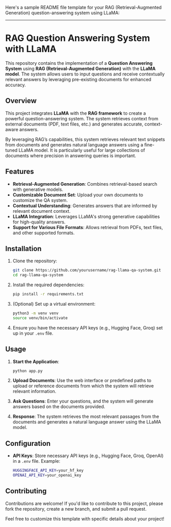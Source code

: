 Here's a sample README file template for your RAG (Retrieval-Augmented Generation) question-answering system using LLaMA:

---

# RAG Question Answering System with LLaMA

This repository contains the implementation of a **Question Answering System** using **RAG (Retrieval-Augmented Generation)** with the **LLaMA model**. The system allows users to input questions and receive contextually relevant answers by leveraging pre-existing documents for enhanced accuracy.


## Overview

This project integrates **LLaMA** with the **RAG framework** to create a powerful question-answering system. The system retrieves context from external documents (PDF, text files, etc.) and generates accurate, context-aware answers. 

By leveraging RAG’s capabilities, this system retrieves relevant text snippets from documents and generates natural language answers using a fine-tuned LLaMA model. It is particularly useful for large collections of documents where precision in answering queries is important.

## Features

- **Retrieval-Augmented Generation**: Combines retrieval-based search with generative models.
- **Customizable Document Set**: Upload your own documents to customize the QA system.
- **Contextual Understanding**: Generates answers that are informed by relevant document context.
- **LLaMA Integration**: Leverages LLaMA's strong generative capabilities for high-quality answers.
- **Support for Various File Formats**: Allows retrieval from PDFs, text files, and other supported formats.

## Installation

1. Clone the repository:
   ```bash
   git clone https://github.com/yourusername/rag-llama-qa-system.git
   cd rag-llama-qa-system
   ```

2. Install the required dependencies:
   ```bash
   pip install -r requirements.txt
   ```

3. (Optional) Set up a virtual environment:
   ```bash
   python3 -m venv venv
   source venv/bin/activate
   ```

4. Ensure you have the necessary API keys (e.g., Hugging Face, Groq) set up in your `.env` file.

## Usage

1. **Start the Application**:
   ```bash
   python app.py
   ```

2. **Upload Documents**:
   Use the web interface or predefined paths to upload or reference documents from which the system will retrieve relevant information.

3. **Ask Questions**:
   Enter your questions, and the system will generate answers based on the documents provided.

4. **Response**:
   The system retrieves the most relevant passages from the documents and generates a natural language answer using the LLaMA model.

## Configuration

- **API Keys**: Store necessary API keys (e.g., Hugging Face, Groq, OpenAI) in a `.env` file. Example:
   ```bash
   HUGGINGFACE_API_KEY=your_hf_key
   OPENAI_API_KEY=your_openai_key
   ```




## Contributing

Contributions are welcome! If you'd like to contribute to this project, please fork the repository, create a new branch, and submit a pull request.

Feel free to customize this template with specific details about your project!
